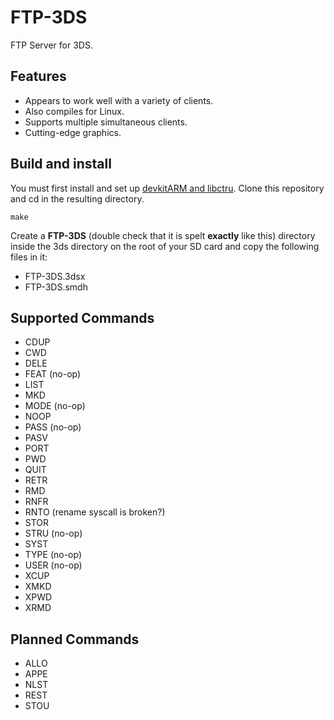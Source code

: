 FTP-3DS
=======

FTP Server for 3DS.

Features
--------
- Appears to work well with a variety of clients.
- Also compiles for Linux.
- Supports multiple simultaneous clients.
- Cutting-edge graphics.

Build and install
------------------

You must first install and set up [devkitARM and libctru](http://3dbrew.org/wiki/Setting_up_Development_Environment).
Clone this repository and cd in the resulting directory.

    make

Create a **FTP-3DS** (double check that it is spelt **exactly** like this) directory inside the 3ds directory on the root of your SD card and copy the following files in it:
- FTP-3DS.3dsx
- FTP-3DS.smdh


Supported Commands
------------------

- CDUP
- CWD
- DELE
- FEAT (no-op)
- LIST
- MKD
- MODE (no-op)
- NOOP
- PASS (no-op)
- PASV
- PORT
- PWD
- QUIT
- RETR
- RMD
- RNFR
- RNTO (rename syscall is broken?)
- STOR
- STRU (no-op)
- SYST
- TYPE (no-op)
- USER (no-op)
- XCUP
- XMKD
- XPWD
- XRMD

Planned Commands
----------------

- ALLO
- APPE
- NLST
- REST
- STOU
